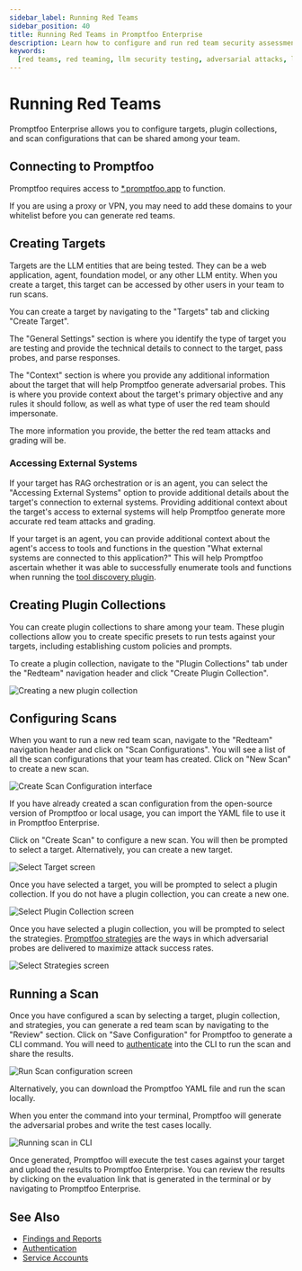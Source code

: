 ```yaml
---
sidebar_label: Running Red Teams
sidebar_position: 40
title: Running Red Teams in Promptfoo Enterprise
description: Learn how to configure and run red team security assessments for your LLM applications in Promptfoo Enterprise
keywords:
  [red teams, red teaming, llm security testing, adversarial attacks, llm vulnerability scanning]
---
```


# Running Red Teams

Promptfoo Enterprise allows you to configure targets, plugin collections, and scan configurations that can be shared among your team.

## Connecting to Promptfoo

Promptfoo requires access to [\*.promptfoo.app](https://promptfoo.app) to function.

If you are using a proxy or VPN, you may need to add these domains to your whitelist before you can generate red teams.

## Creating Targets

Targets are the LLM entities that are being tested. They can be a web application, agent, foundation model, or any other LLM entity. When you create a target, this target can be accessed by other users in your team to run scans.

You can create a target by navigating to the "Targets" tab and clicking "Create Target".

The "General Settings" section is where you identify the type of target you are testing and provide the technical details to connect to the target, pass probes, and parse responses.

The "Context" section is where you provide any additional information about the target that will help Promptfoo generate adversarial probes. This is where you provide context about the target's primary objective and any rules it should follow, as well as what type of user the red team should impersonate.

The more information you provide, the better the red team attacks and grading will be.

### Accessing External Systems

If your target has RAG orchestration or is an agent, you can select the "Accessing External Systems" option to provide additional details about the target's connection to external systems. Providing additional context about the target's access to external systems will help Promptfoo generate more accurate red team attacks and grading.

If your target is an agent, you can provide additional context about the agent's access to tools and functions in the question "What external systems are connected to this application?" This will help Promptfoo ascertain whether it was able to successfully enumerate tools and functions when running the [tool discovery plugin](https://www.promptfoo.dev/docs/red-team/plugins/tool-discovery/).

## Creating Plugin Collections

You can create plugin collections to share among your team. These plugin collections allow you to create specific presets to run tests against your targets, including establishing custom policies and prompts.

To create a plugin collection, navigate to the "Plugin Collections" tab under the "Redteam" navigation header and click "Create Plugin Collection".

![Creating a new plugin collection](/img/enterprise-docs/create-plugin-collection.gif)

## Configuring Scans

When you want to run a new red team scan, navigate to the "Redteam" navigation header and click on "Scan Configurations". You will see a list of all the scan configurations that your team has created. Click on "New Scan" to create a new scan.

![Create Scan Configuration interface](/img/enterprise-docs/create-scan.png)

If you have already created a scan configuration from the open-source version of Promptfoo or local usage, you can import the YAML file to use it in Promptfoo Enterprise.

Click on "Create Scan" to configure a new scan. You will then be prompted to select a target. Alternatively, you can create a new target.

![Select Target screen](/img/enterprise-docs/select-target.png)

Once you have selected a target, you will be prompted to select a plugin collection. If you do not have a plugin collection, you can create a new one.

![Select Plugin Collection screen](/img/enterprise-docs/choose-plugins.png)

Once you have selected a plugin collection, you will be prompted to select the strategies. [Promptfoo strategies](https://www.promptfoo.dev/docs/red-team/strategies/) are the ways in which adversarial probes are delivered to maximize attack success rates.

![Select Strategies screen](/img/enterprise-docs/select-strategies.png)

## Running a Scan

Once you have configured a scan by selecting a target, plugin collection, and strategies, you can generate a red team scan by navigating to the "Review" section. Click on "Save Configuration" for Promptfoo to generate a CLI command. You will need to [authenticate](./authentication.md) into the CLI to run the scan and share the results.

![Run Scan configuration screen](/img/enterprise-docs/run-scan.png)

Alternatively, you can download the Promptfoo YAML file and run the scan locally.

When you enter the command into your terminal, Promptfoo will generate the adversarial probes and write the test cases locally.

![Running scan in CLI](/img/enterprise-docs/run-scan-cli.png)

Once generated, Promptfoo will execute the test cases against your target and upload the results to Promptfoo Enterprise. You can review the results by clicking on the evaluation link that is generated in the terminal or by navigating to Promptfoo Enterprise.

## See Also

- [Findings and Reports](./findings.md)
- [Authentication](./authentication.md)
- [Service Accounts](./service-accounts.md)
